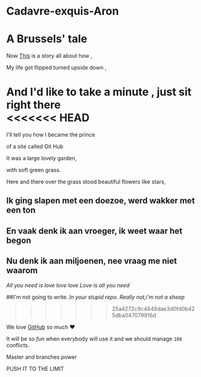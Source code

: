 # Cadavre-exquis-Aron
# A Brussels' tale

Now [This](https://www.youtube.com/watch?v=1nCqRmx3Dnw) is a story all about how ,

My life got flipped turned upside down ,

And I'd like to take a minute , just sit right there  
<<<<<<< HEAD
=======

I'll tell you how I became the prince

of a site called Git Hub

It was a large lovely garden,

with soft green grass.

Here and there over the grass stood beautiful flowers like stars,

## Ik ging slapen met een doezoe, werd wakker met een ton
## En vaak denk ik aan vroeger, ik weet waar het begon
## Nu denk ik aan miljoenen, nee vraag me niet waarom

*All you need is love love love
Love is all you need*

##I'm not going to write.
_In your stupid repo._
*Really not,i'm not a sheep*
>>>>>>> 25a4272c9c4648dae3d0fd0b425dba047079916d

We love [GitHub](https://github.com) so much :heart:

It will be so *fun* when everybody will use it and we should manage `100` conflicts.

Master and branches power

PUSH IT TO THE LIMIT
